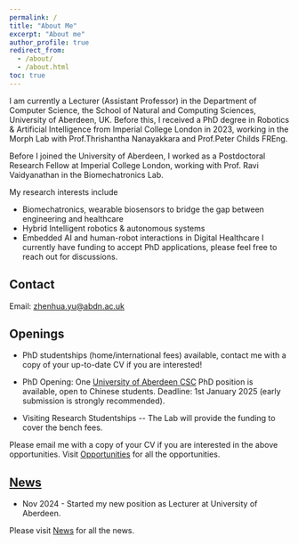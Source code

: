 ```yaml
---
permalink: /
title: "About Me"
excerpt: "About me"
author_profile: true
redirect_from:
  - /about/
  - /about.html
toc: true
---
```

I am currently a Lecturer (Assistant Professor) in the Department of Computer Science, the School of Natural and Computing Sciences, University of Aberdeen, UK. Before this, I received a PhD degree in Robotics & Artificial Intelligence from Imperial College London in 2023, working in the Morph Lab with Prof.Thrishantha Nanayakkara and Prof.Peter Childs FREng.

Before I joined the University of Aberdeen, I worked as a Postdoctoral Research Fellow at Imperial College London, working with Prof. Ravi Vaidyanathan in the Biomechatronics Lab.

My research interests include
* Biomechatronics, wearable biosensors to bridge the gap between engineering and healthcare
* Hybrid Intelligent robotics & autonomous systems
* Embedded AI and human-robot interactions in Digital Healthcare
I currently have funding to accept PhD applications, please feel free to reach out for discussions.

## Contact
Email: zhenhua.yu@abdn.ac.uk  

## Openings
* PhD studentships (home/international fees) available, contact me with a copy of your up-to-date CV if you are interested!
  
* PhD Opening: One [University of Aberdeen CSC](https://www.abdn.ac.uk/study/funding/348) PhD position is available, open to Chinese students. Deadline: 1st January 2025 (early submission is strongly recommended). 

* Visiting Research Studentships -- The Lab will provide the funding to cover the bench fees.

Please email me with a copy of your CV if you are interested in the above opportunities. Visit [Opportunities](/opportunities/) for all the opportunities.

## [News](/news/)
* Nov 2024 - Started my new position as Lecturer at University of Aberdeen.

Please visit [News](/news/) for all the news.
